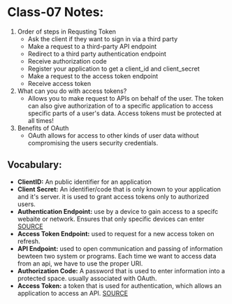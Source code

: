 # Class-07 Notes:

1. Order of steps in Requsting Token
   - Ask the client if they want to sign in via a third party
   - Make a request to a third-party API endpoint
   - Redirect to a third party authentication endpoint
   - Receive authorization code
   - Register your application to get a client_id and client_secret
   - Make a request to the access token endpoint
   - Receive access token
2. What can you do with access tokens?
   - Allows you to make request to APIs on behalf of the user. The token can also give authorization of to a specific application to access specific parts of a user's data. Access tokens must be protected at all times!
3. Benefits of OAuth
   - OAuth allows for access to other kinds of user data without compromising the users security credentials.

## Vocabulary:

- **ClientID:** An public identifier for an application
- **Client Secret:** An identifier/code that is only known to your application and it's server. it is used to grant access tokens only to authorized users.
- **Authentication Endpoint:** use by a device to gain access to a specifc webaite or network. Ensures that only specific devices can enter [SOURCE](https://www.techopedia.com/definition/23918/endpoint-authentication)
- **Access Token Endpoint:** used to request for a new access token on refresh.
- **API Endpoint:** used to open communication and passing of information bewteen two system or programs. Each time we want to access data from an api, we have to use the proper URI.
- **Authorization Code:** A password that is used to enter information into a protected space. usually associated with OAuth.
- **Access Token:** a token that is used for authentication, which allows an application to access an API. [SOURCE](https://auth0.com/docs/tokens/access-tokens)

